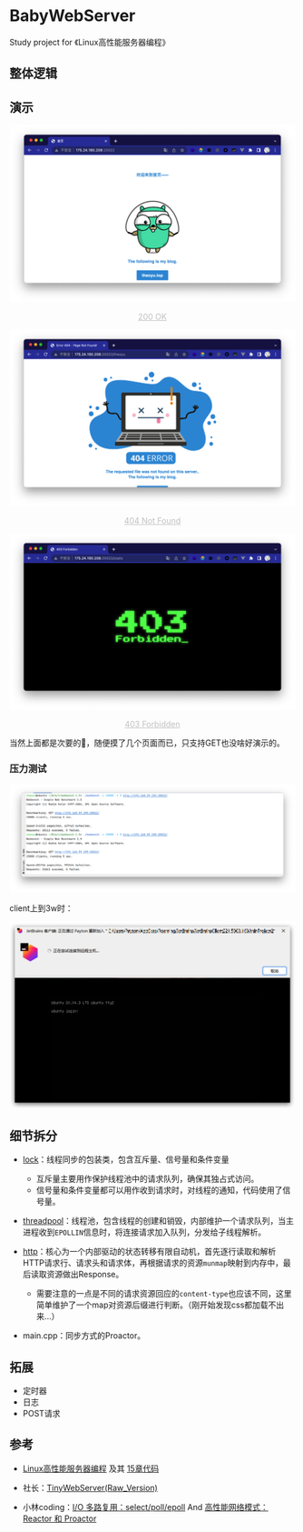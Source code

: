# BabyWebServer
Study project for 《Linux高性能服务器编程》

## 整体逻辑

## 演示

![image-20220508114448910](images/image-20220508114448910.png)

<center style="font-size:14px;color:#C0C0C0;text-decoration:underline">200 OK</center>

![image-20220508114626773](images/image-20220508114626773.png)

<center style="font-size:14px;color:#C0C0C0;text-decoration:underline">404 Not Found</center>



![image-20220508114714844](images/image-20220508114714844.png)

<center style="font-size:14px;color:#C0C0C0;text-decoration:underline">403 Forbidden</center>

当然上面都是次要的🤪，随便摸了几个页面而已，只支持GET也没啥好演示的。

### 压力测试

![image-20220508120910212](images/image-20220508120910212.png)

client上到3w时：

![image-20220508115007515](images/image-20220508115007515.png)





## 细节拆分

- [lock](https://github.com/yuuuuu422/BabyWebServer/tree/main/lock)：线程同步的包装类，包含互斥量、信号量和条件变量

  - 互斥量主要用作保护线程池中的请求队列，确保其独占式访问。
  - 信号量和条件变量都可以用作收到请求时，对线程的通知，代码使用了信号量。
- [threadpool](https://github.com/yuuuuu422/BabyWebServer/tree/main/threadpool)：线程池，包含线程的创建和销毁，内部维护一个请求队列，当主进程收到`EPOLLIN`信息时，将连接请求加入队列，分发给子线程解析。

- [http](https://github.com/yuuuuu422/BabyWebServer/tree/main/http)：核心为一个内部驱动的状态转移有限自动机，首先逐行读取和解析HTTP请求行、请求头和请求体，再根据请求的资源`munmap`映射到内存中，最后读取资源做出Response。
  - 需要注意的一点是不同的请求资源回应的`content-type`也应该不同，这里简单维护了一个map对资源后缀进行判断。（刚开始发现css都加载不出来...）
- main.cpp：同步方式的Proactor。

## 拓展

- 定时器
- 日志
- POST请求

## 参考

- [Linux高性能服务器编程](https://book.douban.com/subject/24722611/) 及其 [15章代码](https://github.com/raichen/LinuxServerCodes/tree/master/15)

- 社长：[TinyWebServer(Raw_Version)](https://github.com/qinguoyi/TinyWebServer/tree/raw_version)

- 小林coding：[I/O 多路复用：select/poll/epoll](https://xiaolincoding.com/os/8_network_system/selete_poll_epoll.html) And [高性能网络模式：Reactor 和 Proactor](https://xiaolincoding.com/os/8_network_system/reactor.html)
